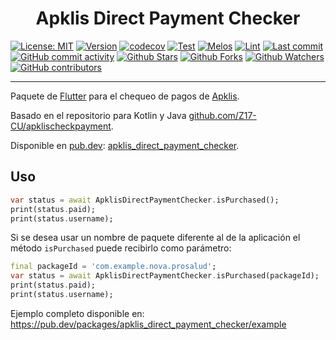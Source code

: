 <h1 align="center">Apklis Direct Payment Checker</h1>

[![License: MIT](https://img.shields.io/badge/License-MIT-green.svg?label=license)](https://opensource.org/licenses/MIT)
[![Version](https://img.shields.io/pub/v/apklis_direct_payment_checker)](https://pub.dev/packages/apklis_direct_payment_checker)
[![codecov](https://codecov.io/gh/fluttercuba/apklis-dart-flutter/branch/main/graph/badge.svg?token=RTBS8EX4GQ)](https://codecov.io/gh/fluttercuba/apklis-dart-flutter)
[![Test](https://github.com/fluttercuba/apklis-dart-flutter/actions/workflows/test.yml/badge.svg)](https://github.com/fluttercuba/apklis-dart-flutter/actions/workflows/test.yml)
[![Melos](https://img.shields.io/badge/maintained%20with-melos-f700ff.svg?style=flat-square)](https://github.com/invertase/melos) [![Lint](https://img.shields.io/badge/style-lint-4BC0F.svg)](https://pub.dev/packages/lint)
[![Last commit](https://img.shields.io/github/last-commit/fluttercuba/apklis-dart-flutter.svg?style=flat)](https://github.com/fluttercuba/apklis-dart-flutter/commits)
[![GitHub commit activity](https://img.shields.io/github/commit-activity/m/fluttercuba/apklis-dart-flutter)](https://github.com/fluttercuba/apklis-dart-flutter/commits)
[![Github Stars](https://img.shields.io/github/stars/fluttercuba/apklis-dart-flutter?style=flat&logo=github)](https://github.com/fluttercuba/apklis-dart-flutter/stargazers)
[![Github Forks](https://img.shields.io/github/forks/fluttercuba/apklis-dart-flutter?style=flat&logo=github)](https://github.com/fluttercuba/apklis-dart-flutter/network/members)
[![Github Watchers](https://img.shields.io/github/watchers/fluttercuba/apklis-dart-flutter?style=flat&logo=github)](https://github.com/fluttercuba/apklis-dart-flutter)
[![GitHub contributors](https://img.shields.io/github/contributors/fluttercuba/apklis-dart-flutter?label=code%20contributors)](https://github.com/fluttercuba/apklis-dart-flutter/graphs/contributors)

---

Paquete de [Flutter](https://flutter.dev) para el chequeo de pagos de [Apklis](https://apklis.cu).

Basado en el repositorio para Kotlin y Java [github.com/Z17-CU/apklischeckpayment](https://github.com/Z17-CU/apklischeckpayment).

Disponible en [pub.dev](https://pub.dev): [apklis_direct_payment_checker](https://pub.dev/packages/apklis_direct_payment_checker).

## Uso

```dart
var status = await ApklisDirectPaymentChecker.isPurchased();
print(status.paid);
print(status.username);
```

Si se desea usar un nombre de paquete diferente al de la aplicación el método `isPurchased` puede recibirlo como parámetro:

```dart
final packageId = 'com.example.nova.prosalud';
var status = await ApklisDirectPaymentChecker.isPurchased(packageId);
print(status.paid);
print(status.username);
```

Ejemplo completo disponible en: <https://pub.dev/packages/apklis_direct_payment_checker/example>
